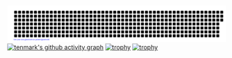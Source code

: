![gitartwork](gitartwork.svg)
[![tenmark's github activity graph](https://activity-graph.herokuapp.com/graph?username=tenmark86&theme=react-dark)](https://github.com/tenmark86/github-readme-activity-graph)
[![trophy](https://github-profile-trophy.vercel.app/?username=tenmark86)](https://github.com/tnmark86/github-profile-trophy)
[![trophy](https://github-profile-trophy.vercel.app/?username=tenmark86&theme=onedark)](https://github.com/tenmark86/github-profile-trophy)
